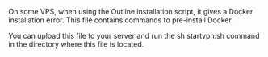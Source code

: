 On some VPS, when using the Outline installation script, it gives a Docker installation error. This file contains commands to pre-install Docker.

You can upload this file to your server and run the sh startvpn.sh command in the directory where this file is located.
